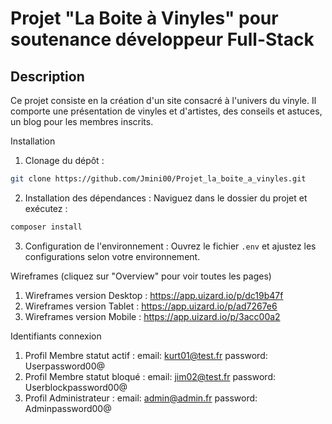# Projet "La Boite à Vinyles" pour soutenance développeur Full-Stack

## Description
Ce projet consiste en la création d'un site consacré à l'univers du vinyle. 
Il comporte une présentation de vinyles et d'artistes, des conseils et astuces, un blog pour les membres inscrits.


Installation

1. Clonage du dépôt :

```bash
git clone https://github.com/Jmini00/Projet_la_boite_a_vinyles.git
```

2. Installation des dépendances :
   Naviguez dans le dossier du projet et exécutez :

```bash
composer install
```

3. Configuration de l'environnement :
   Ouvrez le fichier `.env` et ajustez les configurations selon votre environnement.





Wireframes (cliquez sur "Overview" pour voir toutes les pages)

1. Wireframes version Desktop : https://app.uizard.io/p/dc19b47f
2. Wireframes version Tablet : https://app.uizard.io/p/ad7267e6
3. Wireframes version Mobile : https://app.uizard.io/p/3acc00a2




Identifiants connexion 

1. Profil Membre statut actif :    email: kurt01@test.fr           password: Userpassword00@
2. Profil Membre statut bloqué :   email: jim02@test.fr            password: Userblockpassword00@
3. Profil Administrateur :         email: admin@admin.fr           password: Adminpassword00@


   

